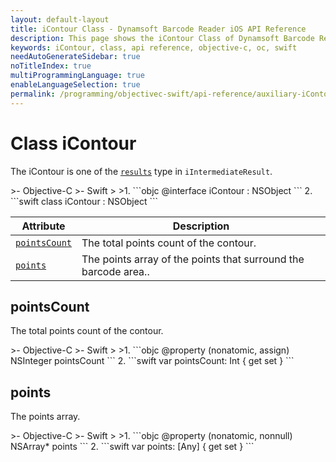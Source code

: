 ```yaml
---
layout: default-layout
title: iContour Class - Dynamsoft Barcode Reader iOS API Reference
description: This page shows the iContour Class of Dynamsoft Barcode Reader for iOS SDK.
keywords: iContour, class, api reference, objective-c, oc, swift
needAutoGenerateSidebar: true
noTitleIndex: true
multiProgrammingLanguage: true
enableLanguageSelection: true
permalink: /programming/objectivec-swift/api-reference/auxiliary-iContour-v9.6.20.html
---
```



# Class iContour

The iContour is one of the [`results`](auxiliary-iIntermediateResult.md#results) type in `iIntermediateResult`.

<div class="sample-code-prefix"></div>
>- Objective-C
>- Swift
>
>1. 
```objc
@interface iContour : NSObject
```
2. 
```swift
class iContour : NSObject
```

| Attribute | Description |
|---------- | ----------- |
| [`pointsCount`](#pointscount) | The total points count of the contour. |
| [`points`](#points) | The points array of the points that surround the barcode area.. |

## pointsCount

The total points count of the contour.

<div class="sample-code-prefix"></div>
>- Objective-C
>- Swift
>
>1. 
```objc
@property (nonatomic, assign) NSInteger pointsCount
```
2. 
```swift
var pointsCount: Int { get set }
```

## points

The points array.

<div class="sample-code-prefix"></div>
>- Objective-C
>- Swift
>
>1. 
```objc
@property (nonatomic, nonnull) NSArray* points
```
2. 
```swift
var points: [Any] { get set }
```
